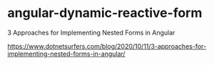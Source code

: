 # angular-dynamic-reactive-form

3 Approaches for Implementing Nested Forms in Angular

https://www.dotnetsurfers.com/blog/2020/10/11/3-approaches-for-implementing-nested-forms-in-angular/
